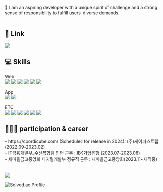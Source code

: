 <!--
**ChoiBeomJun99/ChoiBeomJun99** is a ✨ _special_ ✨ repository because its `README.md` (this file) appears on your GitHub profile.

Here are some ideas to get you started:

- 🔭 I’m currently working on ...
- 🌱 I’m currently learning ...
- 👯 I’m looking to collaborate on ...
- 🤔 I’m looking for help with ...
- 💬 Ask me about ...
- 📫 How to reach me: ...
- 😄 Pronouns: ...
- ⚡ Fun fact: ...
-->

🌱 I am an aspiring developer with a unique spirit of challenge and a strong sense of responsibility to fulfill users' diverse demands.
<br/>
<br/>

<h2>🔗 Link</h2>
<!-- <a href="https://www.notion.so/Beom-Jun-Choi-690276e644464bb8918e208576947178"><img src="https://img.shields.io/badge/notion-000000?style=flat-square&logo=notion&logoColor=white"/></a> -->
<a href="https://www.gmail.com"><img src="https://img.shields.io/badge/choibj0414@gmail.com-EA4335?style=flat-square&logo=gmail&logoColor=white"/></a>
<br>

<h2>💻 Skills</h2>

Web <br/>
<img src="https://img.shields.io/badge/Spring-009900?style=flat-square&logo=firebase&logoColor=white"/>
<img src="https://img.shields.io/badge/Javascript-F7DF1E?style=flat-square&logo=javascript&logoColor=white"/>
<img src="https://img.shields.io/badge/Node.js-339933?style=flat-square&logo=nodedotjs&logoColor=white"/>
<img src="https://img.shields.io/badge/Express-000000?style=flat&logo=express&logoColor=white"/>
<img src="https://img.shields.io/badge/React-61DAFB?style=flat-square&logo=react&logoColor=white"/>
<img src="https://img.shields.io/badge/Axios-5A29E4?style=flat-square&logo=axios&logoColor=white"/>

App <br/>
<img src="https://img.shields.io/badge/Android-3DDC84?style=flat-square&logo=Android&logoColor=white"/>
<img src="https://img.shields.io/badge/Kotlin-7F52FF?style=flat-square&logo=kotlin&logoColor=white"/>

ETC <br/>
<img src="https://img.shields.io/badge/Python-6666FF?style=flat-square&logo=firebase&logoColor=white"/>
<img src="https://img.shields.io/badge/Java-007396?style=flat&logo=OpenJDK&logoColor=white"/>
<img src="https://img.shields.io/badge/C-A8B9CC?style=flat&logo=C&logoColor=white"/>
<img src="https://img.shields.io/badge/C++-00599C?style=flat&logo=cplusplus&logoColor=white"/>
<img src="https://img.shields.io/badge/Mongodb-47A248?style=flat&logo=mongodb&logoColor=white"/>
<img src="https://img.shields.io/badge/mysql-4479A1?style=flat&logo=mysql&logoColor=white"/>


<h2>🧑🏻‍💻 participation & career</h2>
- https://coordicube.com/ (Scheduled for release in 2024): (주)케이퍼스트랩 (2022.09-2023.02)
<br />
- IT금융개발부_수신복합팀 인턴 근무 : IBK기업은행 (2023.07-2023.08)
<br />
- 새마을금고중앙회 디지털개발부 정규직 근무 : 새마을금고중앙회(2023.11~재직중)


<br/>
<br/>
<br/>
<img src="https://github-readme-stats.vercel.app/api/top-langs/?username=YOOBINNOH&layout=compact"> 

![Solved.ac Profile](http://mazassumnida.wtf/api/v2/generate_badge?boj=choibumj)







